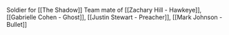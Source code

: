 Soldier for [[The Shadow]]
Team mate of [[Zachary Hill - Hawkeye]], [[Gabrielle Cohen - Ghost]], [[Justin Stewart - Preacher]], [[Mark Johnson - Bullet]]